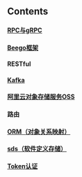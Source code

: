 ## Contents

#### [RPC与gRPC](https://github.com/SherDick/KnowledgePoint/blob/master/gRPC.md)
#### [Beego框架](https://github.com/SherDick/KnowledgePoint/blob/master/beego.md)
#### RESTful
#### [Kafka](https://github.com/SherDick/KnowledgePoint/blob/master/ApacheKafka.md)

#### [阿里云对象存储服务OSS](https://github.com/SherDick/KnowledgePoint/blob/master/OSS.md)
#### 路由
#### [ORM（对象关系映射）](https://github.com/SherDick/KnowledgePoint/blob/master/ORM.md)
#### [sds（软件定义存储）](https://github.com/SherDick/KnowledgePoint/blob/master/sds.md)
#### [Token认证](https://github.com/SherDick/KnowledgePoint/blob/master/Token.md)
